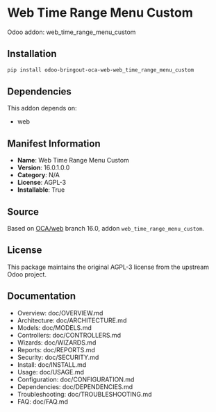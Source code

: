 # Web Time Range Menu Custom

Odoo addon: web_time_range_menu_custom

## Installation

```bash
pip install odoo-bringout-oca-web-web_time_range_menu_custom
```

## Dependencies

This addon depends on:
- web

## Manifest Information

- **Name**: Web Time Range Menu Custom
- **Version**: 16.0.1.0.0
- **Category**: N/A
- **License**: AGPL-3
- **Installable**: True

## Source

Based on [OCA/web](https://github.com/OCA/web) branch 16.0, addon `web_time_range_menu_custom`.

## License

This package maintains the original AGPL-3 license from the upstream Odoo project.

## Documentation

- Overview: doc/OVERVIEW.md
- Architecture: doc/ARCHITECTURE.md
- Models: doc/MODELS.md
- Controllers: doc/CONTROLLERS.md
- Wizards: doc/WIZARDS.md
- Reports: doc/REPORTS.md
- Security: doc/SECURITY.md
- Install: doc/INSTALL.md
- Usage: doc/USAGE.md
- Configuration: doc/CONFIGURATION.md
- Dependencies: doc/DEPENDENCIES.md
- Troubleshooting: doc/TROUBLESHOOTING.md
- FAQ: doc/FAQ.md
